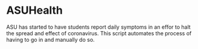 # ASUHealth
ASU has started to have students report daily symptoms in an effor to halt the spread and
effect of coronavirus. This script automates the process of having to go in and manually do so. 
